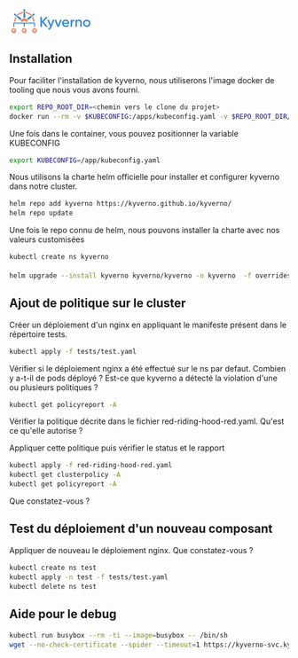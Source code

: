 ![Kyverno](../../images/kyverno_logo.png)

## Installation

Pour faciliter l'installation de kyverno, nous utiliserons l'image
docker de tooling que nous vous avons fourni.

```bash
export REPO_ROOT_DIR=<chemin vers le clone du projet>
docker run --rm -v $KUBECONFIG:/apps/kubeconfig.yaml -v $REPO_ROOT_DIR/02-demo/00-preconfig/01-kyverno:/apps/kyverno -it zebeurton/lab-devoxx/tooling bash
```

Une fois dans le container, vous pouvez positionner la variable KUBECONFIG
```bash
export KUBECONFIG=/app/kubeconfig.yaml
```

Nous utilisons la charte helm officielle pour installer et configurer kyverno dans notre cluster.

```bash
helm repo add kyverno https://kyverno.github.io/kyverno/
helm repo update
```

Une fois le repo connu de helm, nous pouvons installer la charte avec nos valeurs customisées

```bash
kubectl create ns kyverno

helm upgrade --install kyverno kyverno/kyverno -n kyverno  -f overrides.yaml --version v2.5.5
```
## Ajout de politique sur le cluster

Créer un déploiement d'un nginx en appliquant le manifeste présent dans le répertoire tests.

```bash
kubectl apply -f tests/test.yaml
```

Vérifier si le déploiement nginx a été effectué sur le ns par defaut.
Combien y a-t-il de pods déployé ?
Est-ce que kyverno a détecté la violation d'une ou plusieurs politiques ?

```bash
kubectl get policyreport -A
```

Vérifier la politique décrite dans le fichier red-riding-hood-red.yaml. Qu'est ce qu'elle autorise ?

Appliquer cette politique puis vérifier le status et le rapport

```bash
kubectl apply -f red-riding-hood-red.yaml
kubectl get clusterpolicy -A
kubectl get policyreport -A
```

Que constatez-vous ?

## Test du déploiement d'un nouveau composant

Appliquer de nouveau le déploiement nginx. Que constatez-vous ?

```bash
kubectl create ns test
kubectl apply -n test -f tests/test.yaml
kubectl delete ns test
```

## Aide pour le debug 

```bash
kubectl run busybox --rm -ti --image=busybox -- /bin/sh
wget --no-check-certificate --spider --timeout=1 https://kyverno-svc.kyverno.svc:443/health/liveness
```